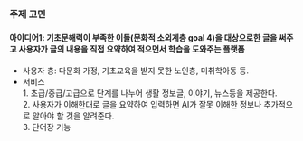 ### 주제 고민
#### 아이디어1: 기초문해력이 부족한 이들(문화적 소외계층 goal 4)을 대상으로한 글을 써주고 사용자가 글의 내용을 직접 요약하여 적으면서 학습을 도와주는 플랫폼<br>
- 사용자 층: 다문화 가정, 기초교육을 받지 못한 노인층, 미취학아동 등.
- 서비스<br>1. 초급/중급/고급으로 단계를 나누어 생활 정보글, 이야기, 뉴스등을 제공한다.<br>2. 사용자가 이해한대로 글을 요약하여 입력하면 AI가 잘못 이해한 정보나 추가적으로 알아야 할 것을 알려준다.<br>3. 단어장 기능